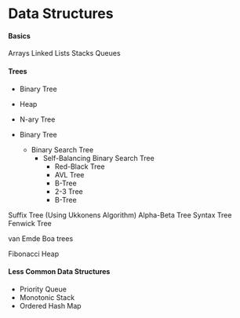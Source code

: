 # Data Structures

#### Basics
Arrays
Linked Lists
Stacks
Queues

#### Trees
- Binary Tree
- Heap
- N-ary Tree

- Binary Tree
	- Binary Search Tree
		- Self-Balancing Binary Search Tree
			- Red-Black Tree
			- AVL Tree
			- B-Tree
			- 2-3 Tree
			- B-Tree

Suffix Tree (Using Ukkonens Algorithm)
Alpha-Beta Tree
Syntax Tree
Fenwick Tree

van Emde Boa trees

Fibonacci Heap

#### Less Common Data Structures
- Priority Queue
- Monotonic Stack
- Ordered Hash Map
